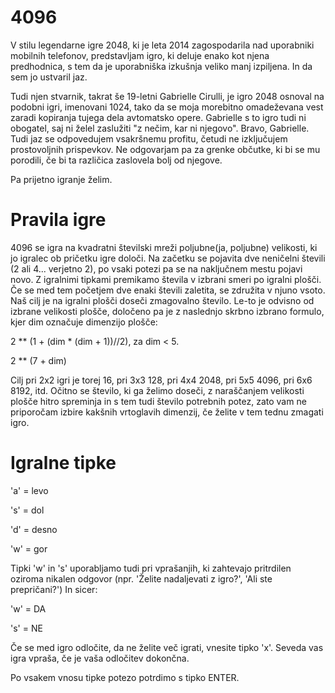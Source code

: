 # 4096

V stilu legendarne igre 2048, ki je leta 2014 zagospodarila nad uporabniki mobilnih telefonov,
predstavljam igro, ki deluje enako kot njena predhodnica, s tem da je uporabniška izkušnja
veliko manj izpiljena.
In da sem jo ustvaril jaz.

Tudi njen stvarnik, takrat še 19-letni Gabrielle Cirulli, je igro 2048 osnoval na podobni igri,
imenovani 1024, tako da se moja morebitno omadeževana vest zaradi kopiranja tujega dela
avtomatsko opere.
Gabrielle s to igro tudi ni obogatel, saj ni želel zaslužiti "z nečim, kar ni njegovo".
Bravo, Gabrielle.
Tudi jaz se odpovedujem vsakršnemu profitu, četudi ne izključujem prostovoljnih prispevkov.
Ne odgovarjam pa za grenke občutke, ki bi se mu porodili, če bi ta različica zaslovela bolj
od njegove.

Pa prijetno igranje želim.

# Pravila igre

4096 se igra na kvadratni številski mreži poljubne(ja, poljubne) velikosti, ki jo igralec ob pričetku igre določi.
Na začetku se pojavita dve neničelni števili (2 ali 4... verjetno 2), po vsaki potezi pa se
na naključnem mestu pojavi novo. Z igralnimi tipkami premikamo števila v izbrani smeri po igralni plošči.
Če se med tem početjem dve enaki števili zaletita, se združita v njuno vsoto.
Naš cilj je na igralni plošči doseči zmagovalno število. Le-to je odvisno od izbrane velikosti plošče,
določeno pa je z naslednjo skrbno izbrano formulo, kjer dim označuje dimenzijo plošče:

2 ** (1 + (dim * (dim + 1))//2), za dim < 5.

2 ** (7 + dim)

Cilj pri 2x2 igri je torej 16, pri 3x3 128, pri 4x4 2048, pri 5x5 4096, pri 6x6 8192, itd.
Očitno se število, ki ga želimo doseči, z naraščanjem velikosti plošče hitro spreminja in s tem tudi število
potrebnih potez, zato vam ne priporočam izbire kakšnih vrtoglavih dimenzij, če želite v tem tednu zmagati igro.
 
# Igralne tipke

'a' = levo

's' = dol

'd' = desno

'w' = gor

Tipki 'w' in 's' uporabljamo tudi pri vprašanjih, ki zahtevajo pritrdilen oziroma nikalen odgovor
(npr. 'Želite nadaljevati z igro?', 'Ali ste prepričani?')
In sicer:

'w' = DA

's' = NE

Če se med igro odločite, da ne želite več igrati, vnesite tipko 'x'.
Seveda vas igra vpraša, če je vaša odločitev dokončna.

Po vsakem vnosu tipke potezo potrdimo s tipko ENTER.
